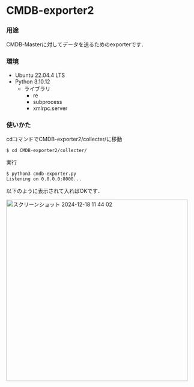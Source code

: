 # CMDB-exporter2


### 用途

CMDB-Masterに対してデータを送るためのexporterです．

### 環境
- Ubuntu 22.04.4 LTS
- Python 3.10.12
  - ライブラリ
    - re
    - subprocess
    - xmlrpc.server
   
### 使いかた

cdコマンドでCMDB-exporter2/collecter/に移動
```
$ cd CMDB-exporter2/collecter/
```

実行
```
$ python3 cmdb-exporter.py 
Listening on 0.0.0.0:8000...
```

以下のように表示されて入ればOKです．




<img width="483" alt="スクリーンショット 2024-12-18 11 44 02" src="https://github.com/user-attachments/assets/a6ee041c-ea1f-46fa-80bf-4f71cc25646a" />



